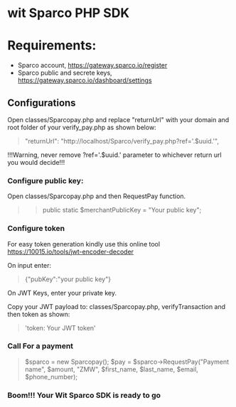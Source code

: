 # wit Sparco PHP SDK
# Requirements:
- Sparco account, https://gateway.sparco.io/register
- Sparco public and secrete keys, https://gateway.sparco.io/dashboard/settings

## Configurations
Open classes/Sparcopay.php and replace "returnUrl" with your domain and root folder of your verify_pay.php as shown below:
> "returnUrl": "http://localhost/Sparco/verify_pay.php?ref='.$uuid.'",

!!!Warning, never remove ?ref='.$uuid.' parameter to whichever return url you would decide!!!
### Configure public key:
Open classes/Sparcopay.php and then RequestPay function.
>> public static $merchantPublicKey = "Your public key";
### Configure token
For easy token generation kindly use this online tool
https://10015.io/tools/jwt-encoder-decoder

On input enter:
>  {"pubKey":"your public key"}

On JWT Keys, enter your private key.

Copy your JWT payload to:
classes/Sparcopay.php, verifyTransaction and then token as shown:
> 'token: Your JWT token'

### Call For a payment

> $sparco = new Sparcopay();
> $pay = $sparco->RequestPay("Payment name", $amount, "ZMW", $first_name, $last_name, $email, $phone_number);

### Boom!!! Your Wit Sparco SDK is ready to go

